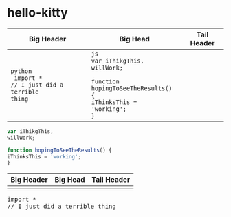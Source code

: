 hello-kitty
===========

| Big Header | Big Head | Tail Header|
|------------|----------|------------|
| <code>python<br /> import *<br />// I just did a terrible thing</code> | <code>js<br />var iThikgThis,<br />willWork;<br /><br/>function hopingToSeeTheResults() {<br />iThinksThis = 'working';<br />}</code>|

```js
var iThikgThis,
willWork;

function hopingToSeeTheResults() {
iThinksThis = 'working';
}
```

| Big Header | Big Head | Tail Header|
|------------|----------|------------|
| | | |


<div class="highlight highlight-python"><pre><span class="kn">import</span> <span class="o">*</span>
<span class="o">//</span> <span class="n">I</span> <span class="n">just</span> <span class="n">did</span> <span class="n">a</span> <span class="n">terrible</span> <span class="n">thing</span>
</pre></div>

